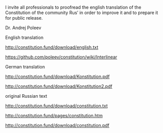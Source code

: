 

I invite all professionals to proofread the english translation of the Constitution of the community Rus’ in order to improve it and to prepare it for public release.

Dr. Andrej Poleev

English translation

http://constitution.fund/download/english.txt

https://github.com/poleev/constitution/wiki/Interlinear

German translation

http://constitution.fund/download/Konstitution.pdf 

http://constitution.fund/download/Konstitution2.pdf 

original Russian text

http://constitution.fund/download/constitution.txt

http://constitution.fund/pages/constitution.htm

http://constitution.fund/download/constitution.pdf
